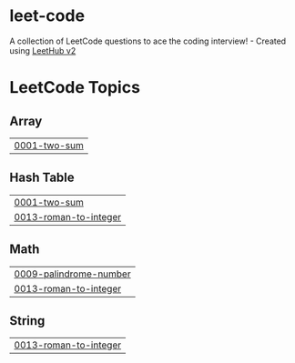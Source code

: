# leet-code
A collection of LeetCode questions to ace the coding interview! - Created using [LeetHub v2](https://github.com/arunbhardwaj/LeetHub-2.0)

<!---LeetCode Topics Start-->
# LeetCode Topics
## Array
|  |
| ------- |
| [0001-two-sum](https://github.com/al-imam/leet-code/tree/master/0001-two-sum) |
## Hash Table
|  |
| ------- |
| [0001-two-sum](https://github.com/al-imam/leet-code/tree/master/0001-two-sum) |
| [0013-roman-to-integer](https://github.com/al-imam/leet-code/tree/master/0013-roman-to-integer) |
## Math
|  |
| ------- |
| [0009-palindrome-number](https://github.com/al-imam/leet-code/tree/master/0009-palindrome-number) |
| [0013-roman-to-integer](https://github.com/al-imam/leet-code/tree/master/0013-roman-to-integer) |
## String
|  |
| ------- |
| [0013-roman-to-integer](https://github.com/al-imam/leet-code/tree/master/0013-roman-to-integer) |
<!---LeetCode Topics End-->